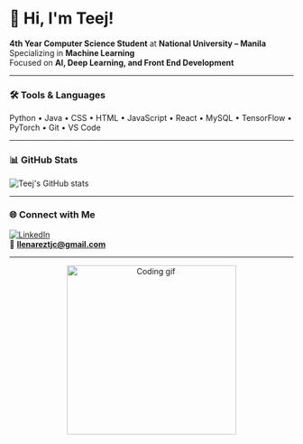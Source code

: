 # 🙂 Hi, I'm Teej!

**4th Year Computer Science Student** at **National University – Manila**  
Specializing in **Machine Learning**  
Focused on **AI, Deep Learning, and Front End Development**

---

### 🛠️ Tools & Languages
Python • Java • CSS • HTML • JavaScript • React • MySQL • TensorFlow • PyTorch • Git • VS Code  

---

### 📊 GitHub Stats
![Teej's GitHub stats](https://github-readme-stats.vercel.app/api?username=teejx&show_icons=true&theme=tokyonight)

---

### 🌐 Connect with Me
[![LinkedIn](https://img.shields.io/badge/LinkedIn-blue?logo=linkedin&logoColor=white)](https://www.linkedin.com/in/YOUR-LINKEDIN)  
📧 **llenareztjc@gmail.com**

---

<p align="center">
  <img src="https://media.giphy.com/media/qgQUggAC3Pfv687qPC/giphy.gif" width="300" alt="Coding gif">
</p>
